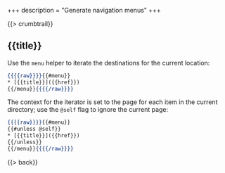 +++
description = "Generate navigation menus"
+++

{{> crumbtrail}}

## {{title}}

Use the `menu` helper to iterate the destinations for the current location:

```handlebars
{{{{raw}}}}{{#menu}}
* [{{title}}]({{href}})
{{/menu}}{{{{/raw}}}}
```

The context for the iterator is set to the page for each item in the current directory; use the `@self` flag to ignore the current page:

```handlebars
{{{{raw}}}}{{#menu}}
{{#unless @self}}
* [{{title}}]({{href}})
{{/unless}}
{{/menu}}{{{{/raw}}}}
```

{{> back}}
